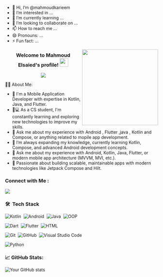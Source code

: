 - 👋 Hi, I’m @mahmoudkarieem
- 👀 I’m interested in ...
- 🌱 I’m currently learning ...
- 💞️ I’m looking to collaborate on ...
- 📫 How to reach me ...
- 😄 Pronouns: ...
- ⚡ Fun fact: ...

<!---
mahmoudkarieem/mahmoudkarieem is a ✨ special ✨ repository because its README.md (this file) appears on your GitHub profile.
You can click the Preview link to take a look at your changes.
--->
<img width="250" align="right" src="https://c.tenor.com/_DOBjnGspYAAAAAM/code-coding.gif">

<h3 align="center">
  Welcome to Mahmoud Elsaied's profile!
  <img src="https://media.giphy.com/media/hvRJCLFzcasrR4ia7z/giphy.gif" width="28">
</h3>

<!-- Typing SVG by DenverCoder1 - https://github.com/DenverCoder1/readme-typing-svg -->
<p align="center">
  <a href="https://github.com/DenverCoder1/readme-typing-svg"><img src="https://readme-typing-svg.herokuapp.com/?lines=Developer%20;Always%20learning%20new%20things&font=Fira%20Code&center=true&width=440&height=45&color=f75c7e&vCenter=true&size=22"></a>
</p> 

  👨‍💻 About Me:
- 🏢 I'm a Mobile Application Developer with expertise in Kotlin, Java, and Flutter.
- 👨💻 As a CS student, I'm constantly learning and exploring new technologies to improve my skills.
- 💬 Ask me about my experience with Android , Flutter ,java , Kotlin and Compose, or anything related to mopile app development.
- 🌱 I’m always expanding my knowledge, currently learning Kotlin, Compose, and advanced Android development concepts.
- 💬 Ask me about my experience with Android, Kotlin, Java, Flutter, or modern mobile app architecture (MVVM, MVI, etc.).
- 🚀 Passionate about building scalable, maintainable apps with modern technologies like Jetpack Compose and Hilt.
  


### Connect with Me :

<a href="https://linkedin.com/in/mahmoudkarieem" target="_blank"><img src="https://img.shields.io/badge/-Mahmoud%20Karieem-0077B5?style=for-the-badge&logo=Linkedin&logoColor=white"/></a>


### 🛠 &nbsp;Tech Stack
![Kotlin](https://img.shields.io/badge/-Kotlin%20-05122A?style=flat&logo=kotlin)&nbsp;
![Android](https://img.shields.io/badge/-Android%20-05122A?style=flat&logo=android)&nbsp;
![Java](https://img.shields.io/badge/-Java-05122A?style=flat&logo=java)&nbsp;
![OOP](https://img.shields.io/badge/-OOP-05122A?style=flat&logo=OOP)&nbsp;


![Dart](https://img.shields.io/badge/-Dart-05122A?style=flat&logo=dart)&nbsp;
![Flutter](https://img.shields.io/badge/-Flutter-05122A?style=flat&logo=Flutter&logoColor=563D7C)&nbsp;
![HTML](https://img.shields.io/badge/-HTML-05122A?style=flat&logo=HTML5)&nbsp;


![Git](https://img.shields.io/badge/-Git-05122A?style=flat&logo=git)&nbsp;
![GitHub](https://img.shields.io/badge/-GitHub-05122A?style=flat&logo=github)&nbsp;
![Visual Studio Code](https://img.shields.io/badge/-Visual%20Studio%20Code-05122A?style=flat&logo=visual-studio-code&logoColor=007ACC)&nbsp;


![Python](https://img.shields.io/badge/-Python%20-05122A?style=flat&logo=python)&nbsp;


### 📈 GitHub Stats:
![Your GitHub stats](https://github-readme-stats.vercel.app/api?username=YOUR_GITHUB_USERNAME&show_icons=true&theme=radical)
